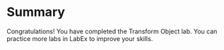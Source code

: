 # Summary

Congratulations! You have completed the Transform Object lab. You can practice more labs in LabEx to improve your skills.
